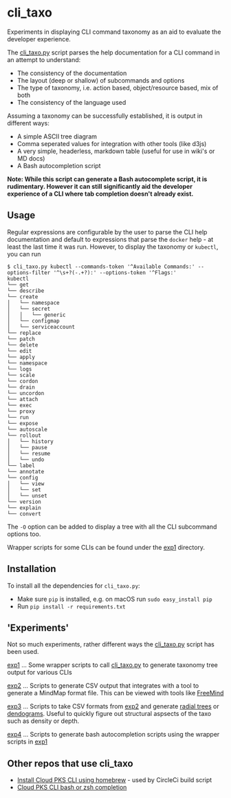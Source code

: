 # cli_taxo
Experiments in displaying CLI command taxonomy as an aid to evaluate the developer experience.

The [cli_taxo.py](cli_taxo.py) script parses the help documentation for a CLI command in an attempt to understand:
* The consistency of the documentation
* The layout (deep or shallow) of subcommands and options
* The type of taxonomy, i.e. action based, object/resource based, mix of both
* The consistency of the language used

Assuming a taxonomy can be successfully established, it is output in different ways:
* A simple ASCII tree diagram
* Comma seperated values for integration with other tools (like d3js)
* A very simple, headerless, markdown table (useful for use in wiki's or MD docs)
* A Bash autocompletion script

**Note: While this script can generate a Bash autocomplete script, it is rudimentary. However it can still significantly aid the developer experience of a CLI where tab completion doesn't already exist.**

## Usage
Regular expressions are configurable by the user to parse the CLI help documentation and default to expressions that parse the `docker` help - at least the last time it was run. However, to display the taxonomy or `kubectl`, you can run
```
$ cli_taxo.py kubectl --commands-token '^Available Commands:' --options-filter '^\s+?(-.+?):' --options-token '^Flags:'
kubectl
└── get
└── describe
└── create
│   └── namespace
│   └── secret
│   │   └── generic
│   └── configmap
│   └── serviceaccount
└── replace
└── patch
└── delete
└── edit
└── apply
└── namespace
└── logs
└── scale
└── cordon
└── drain
└── uncordon
└── attach
└── exec
└── proxy
└── run
└── expose
└── autoscale
└── rollout
│   └── history
│   └── pause
│   └── resume
│   └── undo
└── label
└── annotate
└── config
│   └── view
│   └── set
│   └── unset
└── version
└── explain
└── convert
```
The `-O` option can be added to display a tree with all the CLI subcommand options too.

Wrapper scripts for some CLIs can be found under the [exp1](exp1) directory.

## Installation
To install all the dependencies for `cli_taxo.py`:
* Make sure `pip` is installed, e.g. on macOS run `sudo easy_install pip`
* Run `pip install -r requirements.txt`

## 'Experiments'
Not so much experiments, rather different ways the [cli_taxo.py](cli_taxo.py) script has been used.

[exp1](exp1) ... Some wrapper scripts to call [cli_taxo.py](cli_taxo.py) to generate taxonomy tree output for various CLIs

[exp2](exp2) ... Scripts to generate CSV output that integrates with a tool to generate a MindMap format file. This can be viewed with tools like [FreeMind](http://freemind.sourceforge.net/wiki/index.php/Main_Page)

[exp3](exp3) ... Scripts to take CSV formats from [exp2](exp2) and generate [radial trees](https://bl.ocks.org/mbostock/4063550) or [dendograms](https://bl.ocks.org/mbostock/4063570). Useful to quickly figure out structural aspsects of the taxo such as density or depth.

[exp4](exp4) ... Scripts to generate bash autocompletion scripts using the wrapper scripts in [exp1](exp1)

## Other repos that use cli_taxo
* [Install Cloud PKS CLI using homebrew](https://github.com/ali5ter/homebrew-vke-cli) - used by CircleCi build script
* [Cloud PKS CLI bash or zsh completion](https://github.com/ali5ter/vke-completion)